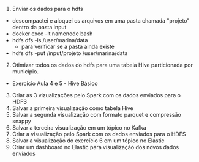 1. Enviar os dados para o hdfs
- descompactei e aloquei os arquivos em uma pasta chamada "projeto" dentro da pasta input
- docker exec -it namenode bash
- hdfs dfs -ls /user/marina/data
  - para verificar se a pasta ainda existe
- hdfs dfs -put /input/projeto /user/marina/data
2. Otimizar todos os dados do hdfs para uma tabela Hive particionada por 
município.
- Exercício Aula 4 e 5 - Hive Básico
3. Criar as 3 vizualizações pelo Spark com os dados enviados para o HDFS
4. Salvar a primeira visualização como tabela Hive
5. Salvar a segunda visualização com formato parquet e compressão snappy
6. Salvar a terceira visualização em um tópico no Kafka
7. Criar a visualização pelo Spark com os dados enviados para o HDFS
8. Salvar a visualização do exercício 6 em um tópico no Elastic
9. Criar um dashboard no Elastic para visualização dos novos dados enviados
